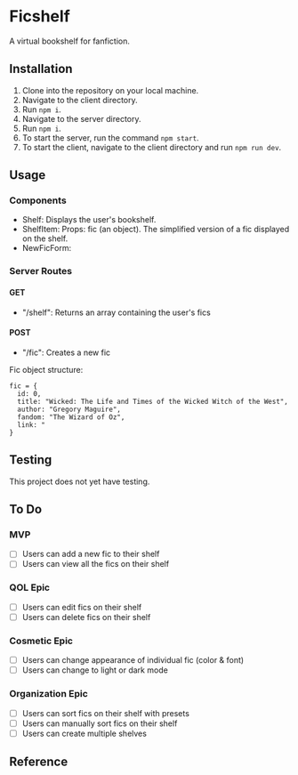 # Ficshelf

A virtual bookshelf for fanfiction.

## Installation

1. Clone into the repository on your local machine.
2. Navigate to the client directory.
3. Run `npm i`.
4. Navigate to the server directory.
5. Run `npm i`.
6. To start the server, run the command `npm start`.
7. To start the client, navigate to the client directory and run `npm run dev`.

## Usage

### Components

- Shelf: Displays the user's bookshelf.
- ShelfItem: Props: fic (an object). The simplified version of a fic displayed on the shelf.
- NewFicForm:

### Server Routes

#### GET

- "/shelf": Returns an array containing the user's fics

#### POST

- "/fic": Creates a new fic

Fic object structure:

```
fic = {
  id: 0,
  title: "Wicked: The Life and Times of the Wicked Witch of the West",
  author: "Gregory Maguire",
  fandom: "The Wizard of Oz",
  link: "
}
```

## Testing

This project does not yet have testing.

## To Do

### MVP

- [ ] Users can add a new fic to their shelf
- [ ] Users can view all the fics on their shelf

### QOL Epic

- [ ] Users can edit fics on their shelf
- [ ] Users can delete fics on their shelf

### Cosmetic Epic

- [ ] Users can change appearance of individual fic (color & font)
- [ ] Users can change to light or dark mode

### Organization Epic

- [ ] Users can sort fics on their shelf with presets
- [ ] Users can manually sort fics on their shelf
- [ ] Users can create multiple shelves

## Reference
